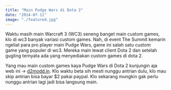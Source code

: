 ```yaml
---
title: "Main Pudge Wars di Dota 2"
date: "2014-07-11"
image: "./featured.jpg"
---
```


Waktu masih main Warcraft 3 (WC3) seneng banget main custom games, klo di wc3 banyak variasi custom games. Nah, di event The Summit kemarin ngeliat para pro player main Pudge Wars, game ini salah satu custom game yang populer di wc3\. Mereka main lewat client Dota 2 dan setelah gugling ternyata ada yang menyediakan custom games di dota 2.

Yang mau main custom games kaya Pudge Wars di Dota 2 kunjungin aja web ini -> [d2modd.in](https://d2modd.in/ "https://d2modd.in/").
Klo waktu beta sih mesti nunggu antrian dulu, klo mau skip antrian bisa bayar $2 pakai paypal. Klo sekarang mungkin gak perlu nunggu antrian lagi jadi bisa langsung main.